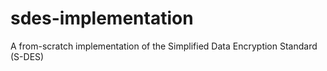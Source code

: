 # sdes-implementation
A from-scratch implementation of the Simplified Data Encryption Standard (S-DES)

